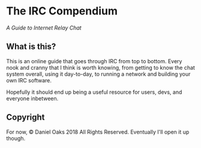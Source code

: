 # The IRC Compendium

_A Guide to Internet Relay Chat_


## What is this?

This is an online guide that goes through IRC from top to bottom. Every nook and cranny that I think is worth knowing, from getting to know the chat system overall, using it day-to-day, to running a network and building your own IRC software.

Hopefully it should end up being a useful resource for users, devs, and everyone inbetween.


## Copyright

For now, © Daniel Oaks 2018 All Rights Reserved. Eventually I'll open it up though.
